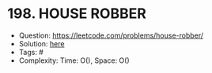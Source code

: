# 198. HOUSE ROBBER

* Question: https://leetcode.com/problems/house-robber/ 
* Solution: [here](Solution.java) 
* Tags: # 
* Complexity: Time: O(), Space: O()
